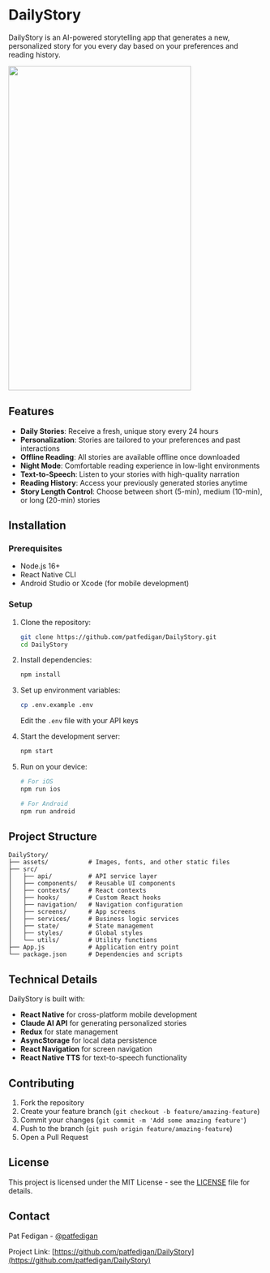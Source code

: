 # DailyStory

DailyStory is an AI-powered storytelling app that generates a new, personalized story for you every day based on your preferences and reading history.

<img src="http://i.imgur.com/nO9KPXh.png" height="640" width="360">



## Features

- **Daily Stories**: Receive a fresh, unique story every 24 hours
- **Personalization**: Stories are tailored to your preferences and past interactions
- **Offline Reading**: All stories are available offline once downloaded
- **Night Mode**: Comfortable reading experience in low-light environments
- **Text-to-Speech**: Listen to your stories with high-quality narration
- **Reading History**: Access your previously generated stories anytime
- **Story Length Control**: Choose between short (5-min), medium (10-min), or long (20-min) stories

## Installation

### Prerequisites
- Node.js 16+
- React Native CLI
- Android Studio or Xcode (for mobile development)

### Setup
1. Clone the repository:
   ```bash
   git clone https://github.com/patfedigan/DailyStory.git
   cd DailyStory
   ```

2. Install dependencies:
   ```bash
   npm install
   ```

3. Set up environment variables:
   ```bash
   cp .env.example .env
   ```
   Edit the `.env` file with your API keys

4. Start the development server:
   ```bash
   npm start
   ```

5. Run on your device:
   ```bash
   # For iOS
   npm run ios
   
   # For Android
   npm run android
   ```

## Project Structure

```
DailyStory/
├── assets/           # Images, fonts, and other static files
├── src/
│   ├── api/          # API service layer
│   ├── components/   # Reusable UI components
│   ├── contexts/     # React contexts
│   ├── hooks/        # Custom React hooks
│   ├── navigation/   # Navigation configuration
│   ├── screens/      # App screens
│   ├── services/     # Business logic services
│   ├── state/        # State management
│   ├── styles/       # Global styles
│   └── utils/        # Utility functions
├── App.js            # Application entry point
└── package.json      # Dependencies and scripts
```

## Technical Details

DailyStory is built with:
- **React Native** for cross-platform mobile development
- **Claude AI API** for generating personalized stories
- **Redux** for state management
- **AsyncStorage** for local data persistence
- **React Navigation** for screen navigation
- **React Native TTS** for text-to-speech functionality

## Contributing

1. Fork the repository
2. Create your feature branch (`git checkout -b feature/amazing-feature`)
3. Commit your changes (`git commit -m 'Add some amazing feature'`)
4. Push to the branch (`git push origin feature/amazing-feature`)
5. Open a Pull Request

## License

This project is licensed under the MIT License - see the [LICENSE](LICENSE) file for details.

## Contact

Pat Fedigan - [@patfedigan](https://twitter.com/patfedigan)

Project Link: [https://github.com/patfedigan/DailyStory](https://github.com/patfedigan/DailyStory)
